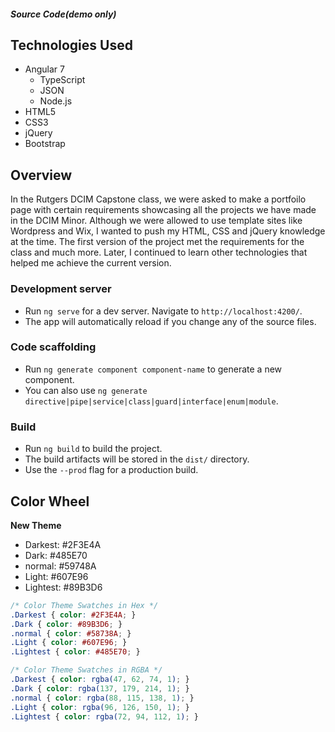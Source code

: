 #### ***Source Code(demo only)*** ####

## Technologies Used ##
- Angular 7
  - TypeScript
  - JSON
  - Node.js
- HTML5
- CSS3
- jQuery
- Bootstrap

## Overview ##
In the Rutgers DCIM Capstone class, we were asked to make a portfoilo page with certain requirements showcasing all the projects we have made in the DCIM Minor. Although we were allowed to use template sites like Wordpress and Wix, I wanted to push my HTML, CSS and jQuery knowledge at the time. The first version of the project met the requirements for the class and much more. Later, I continued to learn other technologies that helped me achieve the current version.


### Development server

- Run `ng serve` for a dev server. Navigate to `http://localhost:4200/`. 
- The app will automatically reload if you change any of the source files.

### Code scaffolding

- Run `ng generate component component-name` to generate a new component. 
- You can also use `ng generate directive|pipe|service|class|guard|interface|enum|module`.

### Build

- Run `ng build` to build the project. 
- The build artifacts will be stored in the `dist/` directory. 
- Use the `--prod` flag for a production build.


## Color Wheel
__New Theme__
- Darkest: #2F3E4A
- Dark: #485E70
- normal: #59748A
- Light: #607E96
- Lightest: #89B3D6

```css
/* Color Theme Swatches in Hex */
.Darkest { color: #2F3E4A; }
.Dark { color: #89B3D6; }
.normal { color: #58738A; }
.Light { color: #607E96; }
.Lightest { color: #485E70; }

/* Color Theme Swatches in RGBA */
.Darkest { color: rgba(47, 62, 74, 1); }
.Dark { color: rgba(137, 179, 214, 1); }
.normal { color: rgba(88, 115, 138, 1); }
.Light { color: rgba(96, 126, 150, 1); }
.Lightest { color: rgba(72, 94, 112, 1); }
```